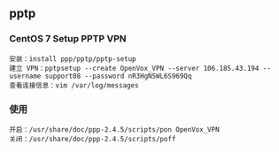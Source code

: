 ## pptp

### CentOS 7 Setup PPTP VPN

	安装：install ppp/pptp/pptp-setup
	建立 VPN：pptpsetup --create OpenVox_VPN --server 106.185.43.194 --username support08 --password nR3HgN5WL6S969Qq
	查看连接信息：vim /var/log/messages

### 使用

	开启：/usr/share/doc/ppp-2.4.5/scripts/pon OpenVox_VPN
	关闭：/usr/share/doc/ppp-2.4.5/scripts/poff
